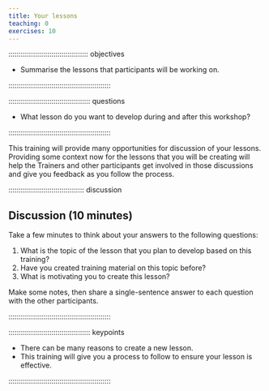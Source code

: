 ```yaml
---
title: Your lessons
teaching: 0
exercises: 10
---
```


::::::::::::::::::::::::::::::::::::::: objectives

- Summarise the lessons that participants will be working on.

::::::::::::::::::::::::::::::::::::::::::::::::::

:::::::::::::::::::::::::::::::::::::::: questions

- What lesson do you want to develop during and after this workshop?

::::::::::::::::::::::::::::::::::::::::::::::::::

This training will provide many opportunities for discussion of your lessons.
Providing some context now for the lessons that you will be creating will
help the Trainers and other participants get involved in those discussions
and give you feedback as you follow the process.

:::::::::::::::::::::::::::::::::::::  discussion

## Discussion (10 minutes)

Take a few minutes to think about your answers to the following questions:

1. What is the topic of the lesson that you plan to develop based on this training?
2. Have you created training material on this topic before?
3. What is motivating you to create this lesson?

Make some notes, then share a single-sentence answer to each question with the other participants.


::::::::::::::::::::::::::::::::::::::::::::::::::



:::::::::::::::::::::::::::::::::::::::: keypoints

- There can be many reasons to create a new lesson.
- This training will give you a process to follow to ensure your lesson is effective.

::::::::::::::::::::::::::::::::::::::::::::::::::



